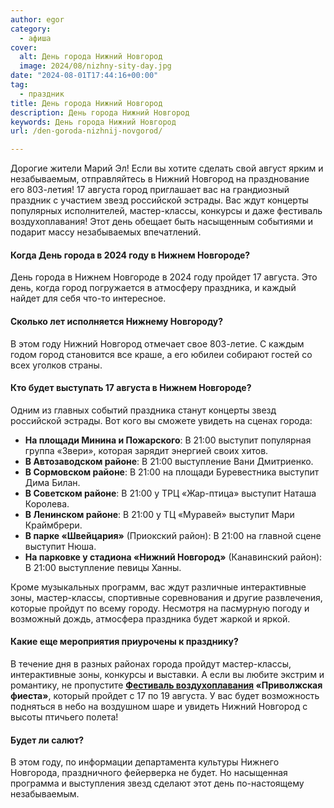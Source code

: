 ```yaml
---
author: egor
category:
  - афиша
cover:
  alt: День города Нижний Новгород
  image: 2024/08/nizhny-sity-day.jpg
date: "2024-08-01T17:44:16+00:00"
tag:
  - праздник
title: День города Нижний Новгород
description: День города Нижний Новгород
keywords: День города Нижний Новгород
url: /den-goroda-nizhnij-novgorod/

---
```

Дорогие жители Марий Эл! Если вы хотите сделать свой август ярким и незабываемым, отправляйтесь в Нижний Новгород на празднование его 803-летия! 17 августа город приглашает вас на грандиозный праздник с участием звезд российской эстрады. Вас ждут концерты популярных исполнителей, мастер-классы, конкурсы и даже фестиваль воздухоплавания! Этот день обещает быть насыщенным событиями и подарит массу незабываемых впечатлений.

#### Когда День города в 2024 году в Нижнем Новгороде?

День города в Нижнем Новгороде в 2024 году пройдет 17 августа. Это день, когда город погружается в атмосферу праздника, и каждый найдет для себя что-то интересное.

#### Сколько лет исполняется Нижнему Новгороду?

В этом году Нижний Новгород отмечает свое 803-летие. С каждым годом город становится все краше, а его юбилеи собирают гостей со всех уголков страны.

#### Кто будет выступать 17 августа в Нижнем Новгороде?

Одним из главных событий праздника станут концерты звезд российской эстрады. Вот кого вы сможете увидеть на сценах города:

- **На площади Минина и Пожарского**: В 21:00 выступит популярная группа «Звери», которая зарядит энергией своих хитов.
- **В Автозаводском районе**: В 21:00 выступление Вани Дмитриенко.
- **В Сормовском районе**: В 21:00 на площади Буревестника выступит Дима Билан.
- **В Советском районе**: В 21:00 у ТРЦ «Жар-птица» выступит Наташа Королева.
- **В Ленинском районе**: В 21:00 у ТЦ «Муравей» выступит Мари Краймбрери.
- **В парке «Швейцария»** (Приокский район): В 21:00 на главной сцене выступит Нюша.
- **На парковке у стадиона «Нижний Новгород»** (Канавинский район): В 21:00 выступление певицы Ханны.

Кроме музыкальных программ, вас ждут различные интерактивные зоны, мастер-классы, спортивные соревнования и другие развлечения, которые пройдут по всему городу. Несмотря на пасмурную погоду и возможный дождь, атмосфера праздника будет жаркой и яркой.

#### Какие еще мероприятия приурочены к празднику?

В течение дня в разных районах города пройдут мастер-классы, интерактивные зоны, конкурсы и выставки. А если вы любите экстрим и романтику, не пропустите **[Фестиваль воздухоплавания](/festival-vozduhoplavaniya/) «Приволжская фиеста»**, который пройдет с 17 по 19 августа. У вас будет возможность подняться в небо на воздушном шаре и увидеть Нижний Новгород с высоты птичьего полета!

#### Будет ли салют?

В этом году, по информации департамента культуры Нижнего Новгорода, праздничного фейерверка не будет. Но насыщенная программа и выступления звезд сделают этот день по-настоящему незабываемым.
